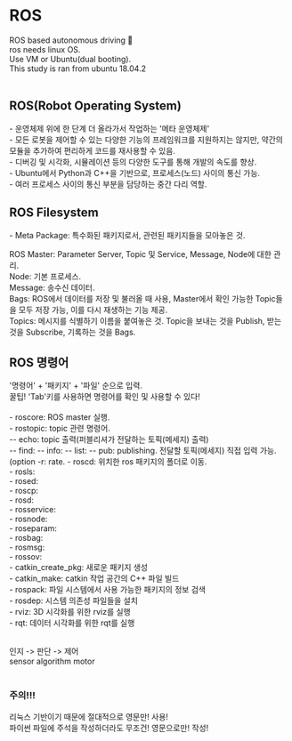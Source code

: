 # ROS

ROS based autonomous driving 🚗 <br>
ros needs linux OS. <br>
Use VM or Ubuntu(dual booting). <br>
This study is ran from ubuntu 18.04.2
 <br> <br>
 
<h2>ROS(Robot Operating System)</h2>
 - 운영체제 위에 한 단계 더 올라가서 작업하는 '메타 운영체제' <br>
 - 모든 로봇을 제어할 수 있는 다양한 기능의 프레임워크를 지원하지는 않지만, 약간의 모듈을 추가하여 편리하게 코드를 재사용할 수 있음. <br>
 - 디버깅 및 시각화, 시뮬레이션 등의 다양한 도구를 통해 개발의 속도를 향상. <br>
 - Ubuntu에서 Python과 C++을 기반으로, 프로세스(노드) 사이의 통신 가능. <br>
 - 여러 프로세스 사이의 통신 부분을 담당하는 중간 다리 역할.
<br>

<h2>ROS Filesystem</h2>
 - Meta Package: 특수화된 패키지로서, 관련된 패키지들을 모아놓은 것. <br>

ROS Master: Parameter Server, Topic 및 Service, Message, Node에 대한 관리. <br>
Node: 기본 프로세스. <br>
Message: 송수신 데이터. <br>
Bags: ROS에서 데이터를 저장 및 불러올 때 사용, Master에서 확인 가능한 Topic들을 모두 저장 가능, 이를 다시 재생하는 기능 제공. <br>
Topics: 메시지를 식별하기 이름을 붙여놓은 것. Topic을 보내는 것을 Publish, 받는 것을 Subscribe, 기록하는 것을 Bags.
<br>

<h2>ROS 명령어</h2>
 '명령어' + '패키지' + '파일' 순으로 입력. <br>
 꿀팁! 'Tab'키를 사용하면 명령어를 확인 및 사용할 수 있다! <br><br>
 - roscore: ROS master 실행. <br>
 - rostopic: topic 관련 명령어. <br>
  -- echo: topic 출력(퍼블리셔가 전달하는 토픽(메세지) 출력) <br>
  -- find:
  -- info:
  -- list:
  -- pub: publishing. 전달할 토픽(메세지) 직접 입력 가능. (option -r: rate. 
 - roscd: 위치한 ros 패키지의 폴더로 이동. <br>
 - rosls: <br>
 - rosed: <br>
 - roscp: <br>
 - rosd: <br>
 - rosservice: <br>
 - rosnode: <br>
 - roseparam: <br>
 - rosbag: <br>
 - rosmsg: <br>
 - rossov: <br>
 - catkin_create_pkg: 새로운 패키지 생성 <br>
 - catkin_make: catkin 작업 공간의 C++ 파일 빌드 <br>
 - rospack: 파일 시스템에서 사용 가능한 패키지의 정보 검색 <br>
 - rosdep: 시스템 의존성 파일들을 설치 <br>
 - rviz: 3D 시각화를 위한 rviz를 실행 <br>
 - rqt: 데이터 시각화를 위한 rqt를 실행 <br>
<br>

인지 -> 판단 -> 제어 <br>
sensor algorithm motor<br>
<br>

<h3>주의!!!</h3>
리눅스 기반이기 때문에 절대적으로 영문만! 사용!<br>
파이썬 파일에 주석을 작성하더라도 무조건! 영문으로만! 작성!<br>
